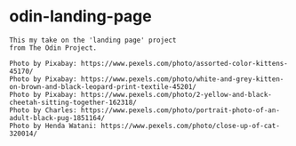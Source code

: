 # odin-landing-page
    This my take on the 'landing page' project 
    from The Odin Project.

    Photo by Pixabay: https://www.pexels.com/photo/assorted-color-kittens-45170/
    Photo by Pixabay: https://www.pexels.com/photo/white-and-grey-kitten-on-brown-and-black-leopard-print-textile-45201/
    Photo by Pixabay: https://www.pexels.com/photo/2-yellow-and-black-cheetah-sitting-together-162318/
    Photo by Charles: https://www.pexels.com/photo/portrait-photo-of-an-adult-black-pug-1851164/
    Photo by Henda Watani: https://www.pexels.com/photo/close-up-of-cat-320014/